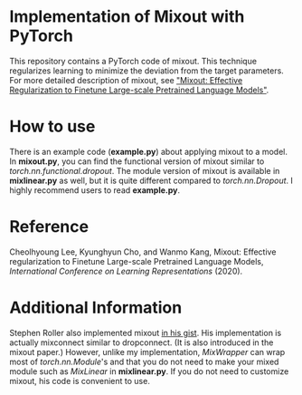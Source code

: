 # Implementation of Mixout with PyTorch
This repository contains a PyTorch code of mixout. This technique regularizes learning to minimize the deviation from the target parameters. For more detailed description of mixout, see ["Mixout: Effective Regularization to Finetune Large-scale Pretrained Language Models"](https://arxiv.org/abs/1909.11299).       

# How to use
There is an example code (**example.py**) about applying mixout to a model. In **mixout.py**, you can find the functional version of mixout similar to *torch.nn.functional.dropout*. The module version of mixout is available in **mixlinear.py** as well, but it is quite different compared to *torch.nn.Dropout*. I highly recommend users to read **example.py**.   

# Reference
Cheolhyoung Lee, Kyunghyun Cho, and Wanmo Kang, Mixout: Effective regularization to Finetune Large-scale Pretrained Language Models, _International Conference on Learning Representations_ (2020).

# Additional Information
Stephen Roller also implemented mixout [in his gist](https://gist.github.com/stephenroller/f45a372e231825f9f5578e9e705f4e95). His implementation is actually mixconnect similar to dropconnect. (It is also introduced in the mixout paper.) However, unlike my implementation, *MixWrapper* can wrap most of *torch.nn.Module*'s and that you do not need to make your mixed module such as *MixLinear* in **mixlinear.py**. If you do not need to customize mixout, his code is convenient to use.       
